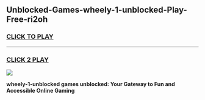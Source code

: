 
## Unblocked-Games-wheely-1-unblocked-Play-Free-ri2oh
<h3>
<a href="https://premium76.site?title=wheely-1-unblocked&ref=12A">CLICK TO PLAY</a></h3>
<hr>

<h3>
<a href="https://premium76.site?title=wheely-1-unblocked&ref=12A">CLICK 2 PLAY</a>
  
</h3>

<a href="https://premium76.site?title=wheely-1-unblocked&ref=12A"><img src="https://clearcache.store/games.png"></a>


**wheely-1-unblocked games unblocked: Your Gateway to Fun and Accessible Online Gaming**
